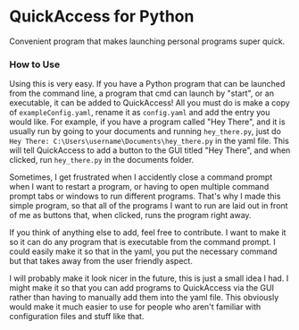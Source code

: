 # QuickAccess for Python
Convenient program that makes launching personal programs super quick.
### How to Use
Using this is very easy. If you have a Python program that can be launched from the command line, a program that cmd can launch by "start", or an executable,
it can be added to QuickAccess! All you must do is make a copy of `exampleConfig.yaml`, rename it as `config.yaml` and add the
entry you would like. For example, if you have a program called "Hey There", and it is
usually run by going to your documents and running `hey_there.py`, just do
`Hey There: C:\Users\username\Documents\hey_there.py` in the yaml file. This will tell
QuickAccess to add a button to the GUI titled "Hey There", and when clicked, run `hey_there.py` in
the documents folder.

Sometimes, I get frustrated when I accidently close a command prompt when I want to restart a program,
or having to open multiple command prompt tabs or windows to run different programs. That's why I
made this simple program, so that all of the programs I want to run are laid out in front of me as
buttons that, when clicked, runs the program right away.

If you think of anything else to add, feel free to contribute. I want to make it so it can do any
program that is executable from the command prompt. I could easily make it so that in the yaml, you
put the necessary command but that takes away from the user friendly aspect.

I will probably make it look nicer in the future, this is just a small idea I had.
I might make it so that you can add programs to QuickAccess via the GUI rather than having
to manually add them into the yaml file. This obviously would make it much easier to use for
people who aren't familiar with configuration files and stuff like that.
